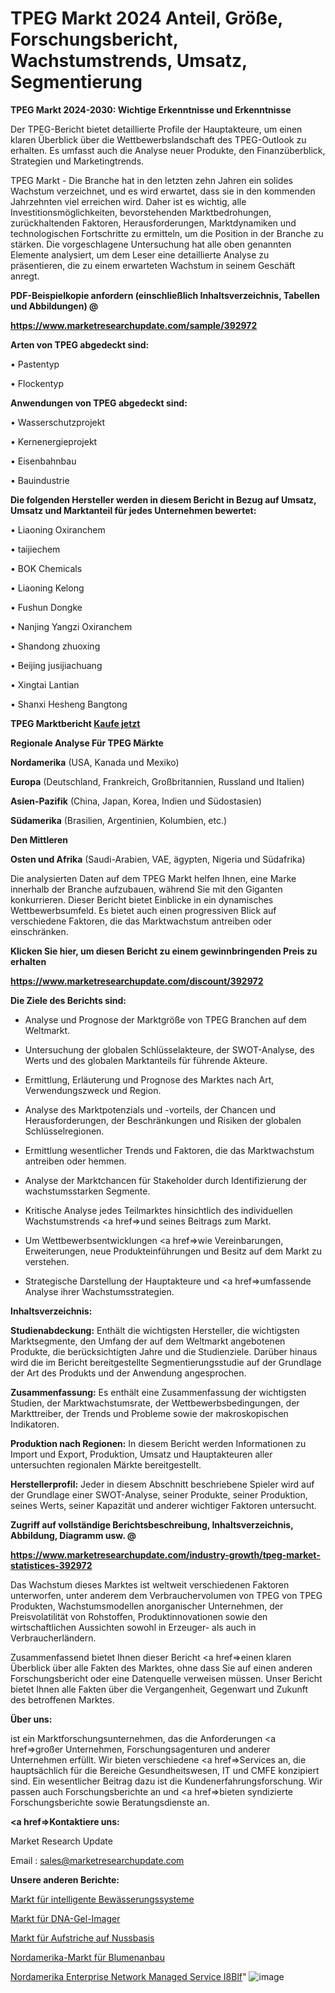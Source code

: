 # TPEG Markt 2024 Anteil, Größe, Forschungsbericht, Wachstumstrends, Umsatz, Segmentierung

<strong>TPEG Markt 2024-2030: Wichtige Erkenntnisse und Erkenntnisse</strong>

Der TPEG-Bericht bietet detaillierte Profile der Hauptakteure, um einen klaren Überblick über die Wettbewerbslandschaft des TPEG-Outlook zu erhalten. Es umfasst auch die Analyse neuer Produkte, den Finanzüberblick, Strategien und Marketingtrends.

TPEG Markt - Die Branche hat in den letzten zehn Jahren ein solides Wachstum verzeichnet, und es wird erwartet, dass sie in den kommenden Jahrzehnten viel erreichen wird. Daher ist es wichtig, alle Investitionsmöglichkeiten, bevorstehenden Marktbedrohungen, zurückhaltenden Faktoren, Herausforderungen, Marktdynamiken und technologischen Fortschritte zu ermitteln, um die Position in der Branche zu stärken. Die vorgeschlagene Untersuchung hat alle oben genannten Elemente analysiert, um dem Leser eine detaillierte Analyse zu präsentieren, die zu einem erwarteten Wachstum in seinem Geschäft anregt.



<strong><b>PDF-Beispielkopie anfordern (einschließlich Inhaltsverzeichnis, Tabellen und Abbildungen) @ </b></strong>

<strong><a href=https://www.marketresearchupdate.com/sample/392972>

<strong>https://www.marketresearchupdate.com/sample/392972</u></a></strong></strong>



<strong>Arten von TPEG abgedeckt sind:</strong>

• Pastentyp

• Flockentyp



<strong>Anwendungen von TPEG abgedeckt sind:</strong>

• Wasserschutzprojekt

• Kernenergieprojekt

• Eisenbahnbau

• Bauindustrie



<strong>Die folgenden Hersteller werden in diesem Bericht in Bezug auf Umsatz, Umsatz und Marktanteil für jedes Unternehmen bewertet:</strong>

• Liaoning Oxiranchem

• taijiechem

• BOK Chemicals

• Liaoning Kelong

• Fushun Dongke

• Nanjing Yangzi Oxiranchem

• Shandong zhuoxing

• Beijing jusijiachuang

• Xingtai Lantian

• Shanxi Hesheng Bangtong



<strong>TPEG Marktbericht <a href=https://www.marketresearchupdate.com/buynow/392972>Kaufe jetzt</a></strong>



<strong>Regionale Analyse Für TPEG Märkte</strong>



<strong>Nordamerika</strong> (USA, Kanada und Mexiko)



<strong>Europa</strong> (Deutschland, Frankreich, Großbritannien, Russland und Italien)



<strong>Asien-Pazifik</strong> (China, Japan, Korea, Indien und Südostasien)



<strong>Südamerika</strong> (Brasilien, Argentinien, Kolumbien, etc.)



<strong>Den Mittleren</strong> 

<strong>Osten und Afrika</strong> (Saudi-Arabien, VAE, ägypten, Nigeria und Südafrika)

Die analysierten Daten auf dem TPEG Markt helfen Ihnen, eine Marke innerhalb der Branche aufzubauen, während Sie mit den Giganten konkurrieren. Dieser Bericht bietet Einblicke in ein dynamisches Wettbewerbsumfeld. Es bietet auch einen progressiven Blick auf verschiedene Faktoren, die das Marktwachstum antreiben oder einschränken.



<strong>Klicken Sie hier, um diesen Bericht zu einem gewinnbringenden Preis zu erhalten
</strong>

<strong><a href=https://www.marketresearchupdate.com/discount/392972>https://www.marketresearchupdate.com/discount/392972</b></u></strong></a>



<strong>Die Ziele des Berichts sind:</strong>

- Analyse und Prognose der Marktgröße von TPEG Branchen auf dem Weltmarkt.

- Untersuchung der globalen Schlüsselakteure, der SWOT-Analyse, des Werts und des globalen Marktanteils für führende Akteure.

- Ermittlung, Erläuterung und Prognose des Marktes nach Art, Verwendungszweck und Region.

- Analyse des Marktpotenzials und -vorteils, der Chancen und Herausforderungen, der Beschränkungen und Risiken der globalen Schlüsselregionen.

- Ermittlung wesentlicher Trends und Faktoren, die das Marktwachstum antreiben oder hemmen.

- Analyse der Marktchancen für Stakeholder durch Identifizierung der wachstumsstarken Segmente.

- Kritische Analyse jedes Teilmarktes hinsichtlich des individuellen Wachstumstrends <a href=>und</a> seines Beitrags zum Markt.

- Um Wettbewerbsentwicklungen <a href=>wie</a> Vereinbarungen, Erweiterungen, neue Produkteinführungen und Besitz auf dem Markt zu verstehen.

- Strategische Darstellung der Hauptakteure und <a href=>umfas</a>sende Analyse ihrer Wachstumsstrategien.



<strong>Inhaltsverzeichnis:</strong>



<strong>Studienabdeckung:</strong> Enthält die wichtigsten Hersteller, die wichtigsten Marktsegmente, den Umfang der auf dem Weltmarkt angebotenen Produkte, die berücksichtigten Jahre und die Studienziele. Darüber hinaus wird die im Bericht bereitgestellte Segmentierungsstudie auf der Grundlage der Art des Produkts und der Anwendung angesprochen.



<strong>Zusammenfassung:</strong> Es enthält eine Zusammenfassung der wichtigsten Studien, der Marktwachstumsrate, der Wettbewerbsbedingungen, der Markttreiber, der Trends und Probleme sowie der makroskopischen Indikatoren.



<strong>Produktion nach Regionen:</strong> In diesem Bericht werden Informationen zu Import und Export, Produktion, Umsatz und Hauptakteuren aller untersuchten regionalen Märkte bereitgestellt.



<strong>Herstellerprofil:</strong> Jeder in diesem Abschnitt beschriebene Spieler wird auf der Grundlage einer SWOT-Analyse, seiner Produkte, seiner Produktion, seines Werts, seiner Kapazität und anderer wichtiger Faktoren untersucht.



<strong><b>Zugriff auf vollständige Berichtsbeschreibung, Inhaltsverzeichnis, Abbildung, Diagramm usw. @ </b></strong>

<strong><a href=https://www.marketresearchupdate.com/industry-growth/tpeg-market-statistices-392972>https://www.marketresearchupdate.com/industry-growth/tpeg-market-statistices-392972</a></strong>

Das Wachstum dieses Marktes ist weltweit verschiedenen Faktoren unterworfen, unter anderem dem Verbrauchervolumen von TPEG von TPEG Produkten, Wachstumsmodellen anorganischer Unternehmen, der Preisvolatilität von Rohstoffen, Produktinnovationen sowie den wirtschaftlichen Aussichten sowohl in Erzeuger- als auch in Verbraucherländern.

Zusammenfassend bietet Ihnen dieser Bericht <a href=>einen</a> klaren Überblick über alle Fakten des Marktes, ohne dass Sie auf einen anderen Forschungsbericht oder eine Datenquelle verweisen müssen. Unser Bericht bietet Ihnen alle Fakten über die Vergangenheit, Gegenwart und Zukunft des betroffenen Marktes.



<strong>Über uns:</strong>

 ist ein Marktforschungsunternehmen, das die Anforderungen <a href=>großer</a> Unternehmen, Forschungsagenturen und anderer Unternehmen erfüllt. Wir bieten verschiedene <a href=>Services</a> an, die hauptsächlich für die Bereiche Gesundheitswesen, IT und CMFE konzipiert sind. Ein wesentlicher Beitrag dazu ist die Kundenerfahrungsforschung. Wir passen auch Forschungsberichte an und <a href=>bieten</a> syndizierte Forschungsberichte sowie Beratungsdienste an.



<strong><a href=>Kontaktiere uns:</a></strong>

Market Research Update

Email : sales@marketresearchupdate.com



<strong>Unsere anderen Berichte:</strong>

<a href=https://www.linkedin.com/pulse/smart-irrigation-systems-market-has-huge-growth>Markt für intelligente Bewässerungssysteme</a>

<a href=https://www.linkedin.com/pulse/dna-gel-imager-market-size-trends-consumption>Markt für DNA-Gel-Imager</a>

<a href=https://www.linkedin.com/pulse/nut-based-spread-market-2023-remarking-enormous>Markt für Aufstriche auf Nussbasis</a>

<a href=https://www.linkedin.com/pulse/north-america-flower-cultivation-market-size-growth-set>Nordamerika-Markt für Blumenanbau</a>

<a href=https://www.linkedin.com/pulse/north-america-enterprise-network-managed-service-i8blf/>Nordamerika Enterprise Network Managed Service I8Blf</a>"
![image](https://github.com/Gayatrikarjule/Market-Analysis-360/assets/97346546/6dac6d2d-5a6e-450c-b158-48f6687fd353)
